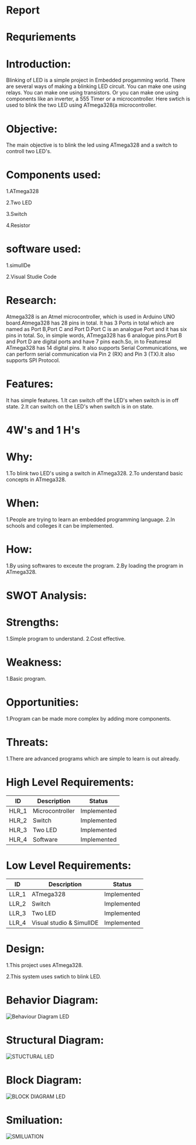 # Report
# Requriements
# Introduction:
Blinking of LED is a simple project in Embedded progamming world. There are several ways of making a blinking LED circuit. You can make one using relays. You can make one using transistors. Or you can make one using components like an inverter, a 555 Timer or a microcontroller. Here swtich is used to blink the two LED using ATmega328(a microcontroller.
# Objective:
The main objective is to blink the led using ATmega328 and a switch to controll two LED's.
# Components used:
1.ATmega328

2.Two LED

3.Switch

4.Resistor

# software used:
1.simulIDe

2.Visual Studie Code
# Research:
Atmega328 is an Atmel microcontroller, which is used in Arduino UNO board.Atmega328 has 28 pins in total. It has 3 Ports in total which are named as Port B,Port C and Port D.Port C is an analogue Port and it has six pins in total. So, in simple words, ATmega328 has 6 analogue pins.Port B and Port D are digital ports and have 7 pins each.So, in to Featuresal ATmega328 has 14 digital pins. It also supports Serial Communications, we can perform serial communication via Pin 2 (RX) and Pin 3 (TX).It also supports SPI Protocol.
# Features:
It has simple features.
1.It can switch off the LED's when switch is in off state.
2.It can switch on the LED's when switch is in on state.
#  4W's and 1 H's

# Why:
1.To blink two LED's using a switch in ATmega328.
2.To understand basic concepts in ATmega328.
# When:
1.People are trying to learn an embedded programming language.
2.In schools and colleges it can be implemented.
# How:
1.By using softwares to exceute the program.
2.By loading the program in ATmega328.
# SWOT Analysis:

# Strengths:
1.Simple program to understand.
2.Cost effective.
# Weakness:
1.Basic program.
# Opportunities:
1.Program can be made more complex by adding more components.
# Threats:
1.There are advanced programs which are simple to learn is out already.

# High Level Requirements:
| ID | Description| Status |
|----|----------|-------|
| HLR_1 | Microcontroller | Implemented |
| HLR_2 | Switch | Implemented |
| HLR_3 | Two LED	 | Implemented |
| HLR_4 | Software	 | Implemented |


# Low Level Requirements:
| ID | Description| Status |
|----|----------|-------|
| LLR_1 |ATmega328 | Implemented |
| LLR_2 | Switch | Implemented |
| LLR_3 | Two LED	 | Implemented |
| LLR_4 | Visual studio & SimulIDE	 | Implemented |



# Design:
1.This project uses ATmega328.

2.This system uses swtich to blink LED.

# Behavior Diagram:
![Behaviour Diagram LED ](https://user-images.githubusercontent.com/102424669/164621958-044b84f7-8d56-4ac5-8659-1b7dfeb3b1df.JPG)

# Structural Diagram:
![STUCTURAL LED](https://user-images.githubusercontent.com/102424669/164622894-33075ae9-8dea-4ed1-96f0-9405a208b313.JPG)
# Block Diagram:
![BLOCK DIAGRAM LED](https://user-images.githubusercontent.com/102424669/164623232-c31a82e0-34dc-4143-b3bf-98f43fc19838.JPG)
# Smiluation:
![SMILUATION](https://user-images.githubusercontent.com/102424669/164623291-d33333f3-f442-45dd-bb42-85d99160e6a8.JPG)

